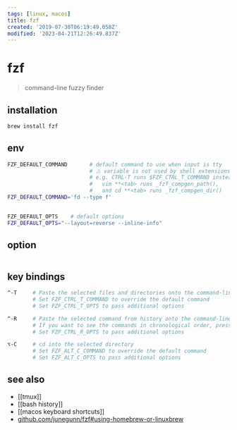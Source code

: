 ```yaml
---
tags: [linux, macos]
title: fzf
created: '2019-07-30T06:19:49.058Z'
modified: '2023-04-21T12:26:49.837Z'
---
```


# fzf

> command-line fuzzy finder

## installation

```sh
brew install fzf
```

## env

```sh
FZF_DEFAULT_COMMAND       # default command to use when input is tty
                          # ⚠️ variable is not used by shell extensions due to the slight difference in requirements
                          # e.g. CTRL-T runs $FZF_CTRL_T_COMMAND instead, 
                          #   vim **<tab> runs _fzf_compgen_path(), 
                          #   and cd **<tab> runs _fzf_compgen_dir()
FZF_DEFAULT_COMMAND='fd --type f'

          
FZF_DEFAULT_OPTS    # default options
FZF_DEFAULT_OPTS="--layout=reverse --inline-info"
```

## option

```sh

```

## key bindings

```sh
^-T     # Paste the selected files and directories onto the command-line
        # Set FZF_CTRL_T_COMMAND to override the default command
        # Set FZF_CTRL_T_OPTS to pass additional options

^-R     # Paste the selected command from history onto the command-line
        # If you want to see the commands in chronological order, press CTRL-R again which toggles sorting by relevance
        # Set FZF_CTRL_R_OPTS to pass additional options

⌥-C     # cd into the selected directory
        # Set FZF_ALT_C_COMMAND to override the default command
        # Set FZF_ALT_C_OPTS to pass additional options
```

## see also

- [[tmux]]
- [[bash history]]
- [[macos keyboard shortcuts]]
- [github.com/junegunn/fzf#using-homebrew-or-linuxbrew](https://github.com/junegunn/fzf#using-homebrew-or-linuxbrew)
